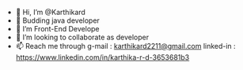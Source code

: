 - 👋 Hi, I’m @Karthikard
- 👀 Budding java developer
- 🌱 I’m Front-End Develope
- 💞️ I’m looking to collaborate as developer
- 📫 Reach me through
           g-mail : karthikard2211@gmail.com
           linked-in : https://www.linkedin.com/in/karthika-r-d-3653681b3

